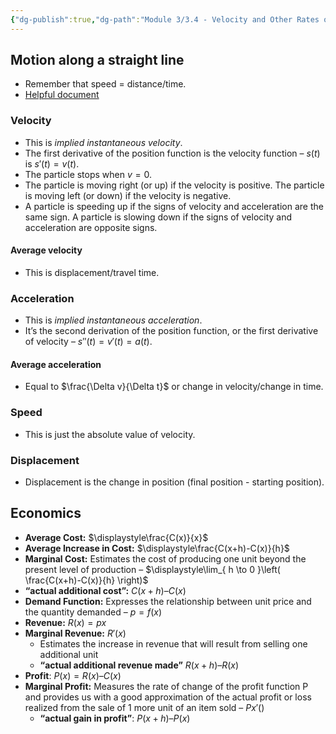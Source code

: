 ```yaml
---
{"dg-publish":true,"dg-path":"Module 3/3.4 - Velocity and Other Rates of Change.md","permalink":"/module-3/3-4-velocity-and-other-rates-of-change/"}
---
```


## Motion along a straight line
- Remember that speed = distance/time.
- [Helpful document](https://drive.google.com/file/d/0B-pGUeZR4AHuQkZfYUFxQzJaR3M/view?resourcekey=0-J4zalRaa6cx8wIviWz5yjw)
### Velocity
- This is *implied instantaneous velocity*.
- The first derivative of the position function is the velocity function – $s(t)$ is $s'(t)=v(t)$.
- The particle stops when $v=0$.
- The particle is moving right (or up) if the velocity is positive. The particle is moving left (or down) if the velocity is negative.
- A particle is speeding up if the signs of velocity and acceleration are the same sign. A particle is slowing down if the signs of velocity and acceleration are opposite signs.
#### Average velocity
- This is displacement/travel time.
### Acceleration
- This is *implied instantaneous acceleration*.
- It’s the second derivation of the position function, or the first derivative of velocity – $s''(t)=v'(t)=a(t)$.
#### Average acceleration
- Equal to $\frac{\Delta v}{\Delta t}$ or change in velocity/change in time.
### Speed
- This is just the absolute value of velocity.
### Displacement
- Displacement is the change in position (final position - starting position).
## Economics
- **Average Cost:** $\displaystyle\frac{C(x)}{x}$
- **Average Increase in Cost:** $\displaystyle\frac{C(x+h)-C(x)}{h}$
- **Marginal Cost:** Estimates the cost of producing one unit beyond the present level of production – $\displaystyle\lim_{ h \to 0 }\left( \frac{C(x+h)-C(x)}{h} \right)$
- **“actual additional cost”:**  $C(x + h) – C(x)$
- **Demand Function:** Expresses the relationship between unit price and the quantity demanded – $p = f(x)$
- **Revenue:** $R(x) = px$
- **Marginal Revenue:** $R'(x)$
	- Estimates the increase in revenue that will result from selling one additional unit
	- **“actual additional revenue made”** $R(x + h) – R(x)$
- **Profit**: $P(x) = R(x) – C(x)$
- **Marginal Profit:** Measures the rate of change of the profit function P and provides us with a good approximation of the actual profit or loss realized from the sale of 1 more unit of an item sold – $P x'()$
	- **“actual gain in profit”**: $P(x + h) – P(x)$